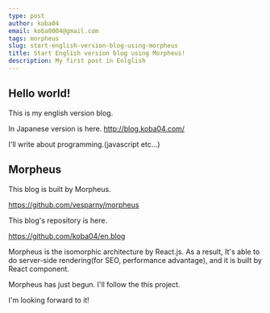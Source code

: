 ```yaml
---
type: post
author: koba04
email: koba0004@gmail.com
tags: morpheus
slug: start-english-version-blog-using-morpheus
title: Start English version blog using Morpheus!
description: My first post in Enlglish
---
```


## Hello world!

This is my english version blog.

In Japanese version is here. http://blog.koba04.com/

I'll write about programming.(javascript etc...)

## Morpheus

This blog is built by Morpheus.

https://github.com/vesparny/morpheus

This blog's repository is here.

https://github.com/koba04/en.blog

Morpheus is the isomorphic architecture by React.js.
As a result, It's able to do server-side rendering(for SEO, performance advantage), and it is built by React component.

Morpheus has just begun.
I'll follow the this project.

I'm looking forward to it!


